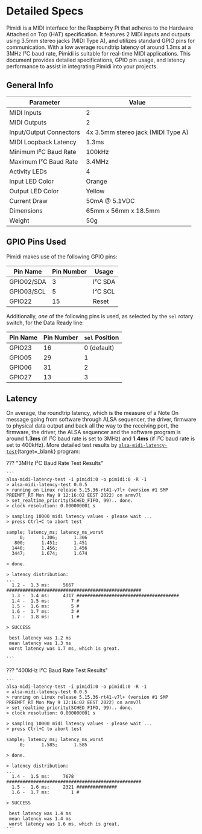 # Detailed Specs

Pimidi is a MIDI interface for the Raspberry Pi that adheres to the Hardware Attached on Top (HAT) specification. It features 2 MIDI inputs and outputs using 3.5mm stereo jacks (MIDI Type A), and utilizes standard GPIO pins for communication. With a low average roundtrip latency of around 1.3ms at a 3MHz I²C baud rate, Pimidi is suitable for real-time MIDI applications. This document provides detailed specifications, GPIO pin usage, and latency performance to assist in integrating Pimidi into your projects.

## General Info

| Parameter               | Value                              |
| ----------------------- | ---------------------------------- |
| MIDI Inputs             | 2                                  |
| MIDI Outputs            | 2                                  |
| Input/Output Connectors | 4x 3.5mm stereo jack (MIDI Type A) |
| MIDI Loopback Latency   | 1.3ms                              |
| Minimum I²C Baud Rate   | 100kHz                             |
| Maximum I²C Baud Rate   | 3.4MHz                             |
| Activity LEDs           | 4                                  |
| Input LED Color         | Orange                             |
| Output LED Color        | Yellow                             |
| Current Draw            | 50mA @ 5.1VDC                      |
| Dimensions              | 65mm x 56mm x 18.5mm               |
| Weight                  | 50g                                |

## GPIO Pins Used

Pimidi makes use of the following GPIO pins:

| Pin Name   | Pin Number | Usage         |
| ---------- | ---------- | ------------- |
| GPIO02/SDA | 3          | I²C SDA       |
| GPIO03/SCL | 5          | I²C SCL       |
| GPIO22     | 15         | Reset         |

Additionally, *one* of the following pins is used, as selected by the `sel` rotary switch, for the Data Ready line:

| Pin Name   | Pin Number | `sel` Position |
| ---------- | ---------- | -------------- |
| GPIO23     | 16         | 0 (default)    |
| GPIO05     | 29         | 1              |
| GPIO06     | 31         | 2              |
| GPIO27     | 13         | 3              |

## Latency

On average, the roundtrip latency, which is the measure of a Note On message going from software through ALSA sequencer, the driver, firmware to physical data output and back all the way to the receiving port, the firmware, the driver, the ALSA sequencer and the software program is around **1.3ms** (if I²C baud rate is set to 3MHz) and **1.4ms** (if I²C baud rate is set to 400kHz). More detailed test results by [`alsa-midi-latency-test`](https://github.com/koppi/alsa-midi-latency-test){target=_blank} program:

??? "3MHz I²C Baud Rate Test Results"

    ```
    alsa-midi-latency-test -i pimidi:0 -o pimidi:0 -R -1
    > alsa-midi-latency-test 0.0.5
    > running on Linux release 5.15.36-rt41-v7l+ (version #1 SMP PREEMPT_RT Mon May 9 12:16:02 EEST 2022) on armv7l
    > set_realtime_priority(SCHED_FIFO, 99).. done.
    > clock resolution: 0.000000001 s

    > sampling 10000 midi latency values - please wait ...
    > press Ctrl+C to abort test

    sample; latency_ms; latency_ms_worst
         0;      1.306;      1.306
       800;      1.451;      1.451
      1440;      1.456;      1.456
      3447;      1.674;      1.674

    > done.

    > latency distribution:
    ...
      1.2 -  1.3 ms:     5667 ##################################################
      1.3 -  1.4 ms:     4317 ######################################
      1.4 -  1.5 ms:        7 #
      1.5 -  1.6 ms:        5 #
      1.6 -  1.7 ms:        3 #
      1.7 -  1.8 ms:        1 #

    > SUCCESS

     best latency was 1.2 ms
     mean latency was 1.3 ms
     worst latency was 1.7 ms, which is great.

    ```

??? "400kHz I²C Baud Rate Test Results"

    ```
    alsa-midi-latency-test -i pimidi:0 -o pimidi:0 -R -1
    > alsa-midi-latency-test 0.0.5
    > running on Linux release 5.15.36-rt41-v7l+ (version #1 SMP PREEMPT_RT Mon May 9 12:16:02 EEST 2022) on armv7l
    > set_realtime_priority(SCHED_FIFO, 99).. done.
    > clock resolution: 0.000000001 s

    > sampling 10000 midi latency values - please wait ...
    > press Ctrl+C to abort test

    sample; latency_ms; latency_ms_worst
         0;      1.585;      1.585

    > done.

    > latency distribution:
    ...
      1.4 -  1.5 ms:     7678 ##################################################
      1.5 -  1.6 ms:     2321 ###############
      1.6 -  1.7 ms:        1 #

    > SUCCESS

     best latency was 1.4 ms
     mean latency was 1.4 ms
     worst latency was 1.6 ms, which is great.
    ```